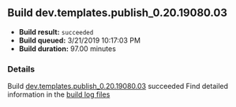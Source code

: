 ## Build dev.templates.publish_0.20.19080.03
- **Build result:** `succeeded`
- **Build queued:** 3/21/2019 10:17:03 PM
- **Build duration:** 97.00 minutes
### Details
Build [dev.templates.publish_0.20.19080.03](https://winappstudio.visualstudio.com/web/build.aspx?pcguid=a4ef43be-68ce-4195-a619-079b4d9834c2&builduri=vstfs%3a%2f%2f%2fBuild%2fBuild%2f27328) succeeded
Find detailed information in the [build log files](https://uwpctdiags.blob.core.windows.net/buildlogs/dev.templates.publish_0.20.19080.03_logs.zip)
